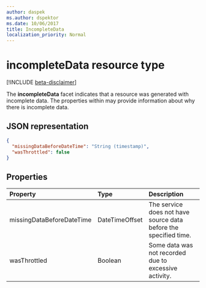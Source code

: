 ```yaml
---
author: daspek
ms.author: dspektor
ms.date: 10/06/2017
title: IncompleteData
localization_priority: Normal
---
```

# incompleteData resource type

 [!INCLUDE [beta-disclaimer](../../includes/beta-disclaimer.md)]

The **incompleteData** facet indicates that a resource was generated with incomplete data.
The properties within may provide information about why there is incomplete data.

## JSON representation

<!-- { "blockType": "resource", "@type": "microsoft.graph.incompleteData" } -->

```json
{
  "missingDataBeforeDateTime": "String (timestamp)",
  "wasThrottled": false
}
```

## Properties

| Property                  | Type           | Description
|:--------------------------|:---------------|:--------------------------------
| missingDataBeforeDateTime | DateTimeOffset | The service does not have source data before the specified time.
| wasThrottled              | Boolean        | Some data was not recorded due to excessive activity.

<!--
{
  "type": "#page.annotation",
  "section": "documentation",
  "tocPath": "Facets/IncompleteData",
  "suppressions": []
}
-->
